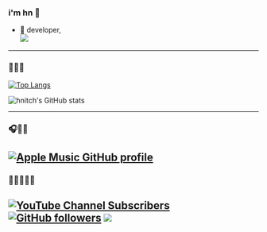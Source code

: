 ### i'm hn 👋

- 🌱 developer,                  
![](https://komarev.com/ghpvc/?username=hnitch)
-----------------------------------------------------
### 🫠💒🔗
[![Top Langs](https://github-readme-stats.vercel.app/api/top-langs/?username=hnitch&langs_count=8)](hn)

![hnitch's GitHub stats](https://github-readme-stats.vercel.app/api?username=hnitch&count_private=trueicons=true&theme=radical)

-----------------------------------------------------
### 🎧🔗🎶
[![Apple Music GitHub profile](https://music-profile.rayriffy.com/theme/dark.svg?uid=000568.fa0178bfed7a4356a5b20a996b4824a4.1200)](https://github.com/rayriffy/apple-music-github-profile)
-----------------------------------------------------

### 🥲👾🧑‍🤝‍🧑
[![YouTube Channel Subscribers](https://img.shields.io/youtube/channel/subscribers/UC6OTetJJekudr2dz5PVa-rw?color=8495f3&label=Youtube%3A&logo=youtube&logoColor=8495f3&style=for-the-badge)](https://www.youtube.com/channel/UC6OTetJJekudr2dz5PVa-rw) [![GitHub followers](https://img.shields.io/github/followers/hnitch?color=8495f3&label=Github%3A&logo=github&logoColor=8495f3&style=for-the-badge)](https://github.com/hnitch/) ![](https://dcbadge.vercel.app/api/shield/690729789702537336)
-----------------------------------------------------
